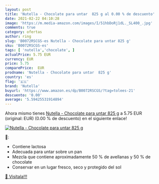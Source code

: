 ```yaml
---
layout: post
title: 'Nutella - Chocolate para untar  825 g al 0.00 % de descuento'
date: 2021-02-22 04:10:28
image: 'https://m.media-amazon.com/images/I/51hbDoRj1dL._SL400_.jpg'
comments: true
category: ofertas
author: ring
slug: 'B0072RSCGS-es Nutella - Chocolate para untar 825 g'
sku: 'B0072RSCGS-es'
tags: [ 'nutella','chocolate', ]
actualPrice: 5.75 EUR
currency: EUR
price: 5.75
comparePrice:  EUR
prodname: 'Nutella - Chocolate para untar  825 g'
country: 'es'
flag: '🇪🇸'
brand: 'Nutella'
buyurl: 'https://www.amazon.es/dp/B0072RSCGS/?tag=tolees-21'
descuento: '0.00'
average: '5.59425531914894'
---
```


Ahora mismo tienes [Nutella - Chocolate para untar  825 g](https://www.amazon.es/dp/B0072RSCGS/?tag=tolees-21) a 5.75 EUR (original:  EUR) (0.00 %  de descuento) en el siguiente enlace!

[![Nutella - Chocolate para untar  825 g](https://m.media-amazon.com/images/I/51hbDoRj1dL._SL400_.jpg)](https://www.amazon.es/dp/B0072RSCGS/?tag=tolees-21)

🔎:

- Contiene lactosa
- Adecuada para untar sobre un pan
- Mezcla que contiene aproximadamente 50 % de avellanas y 50 % de chocolate
- Conservar en un lugar fresco, seco y protegido del sol

[🛒 Visítala!!!](https://www.amazon.es/dp/B0072RSCGS/?tag=tolees-21)

